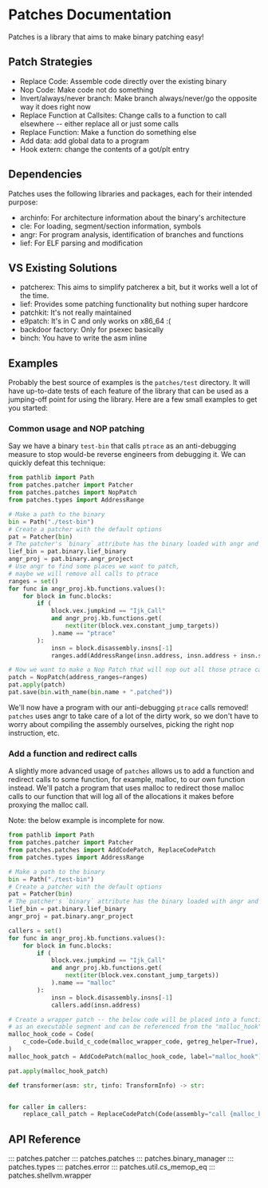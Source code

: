 # Patches Documentation


Patches is a library that aims to make binary patching easy!

## Patch Strategies

- Replace Code: Assemble code directly over the existing binary
- Nop Code: Make code not do something
- Invert/always/never branch: Make branch always/never/go the opposite way it does right now
- Replace Function at Callsites: Change calls to a function to call elsewhere -- either
  replace all or just some calls
- Replace Function: Make a function do something else
- Add data: add global data to a program
- Hook extern: change the contents of a got/plt entry

## Dependencies

Patches uses the following libraries and packages, each for their intended purpose:

- archinfo: For architecture information about the binary's architecture
- cle: For loading, segment/section information, symbols
- angr: For program analysis, identification of branches and functions
- lief: For ELF parsing and modification

## VS Existing Solutions

- patcherex: This aims to simplify patcherex a bit, but it works well a lot of the time.
- lief: Provides some patching functionality but nothing super hardcore
- patchkit: It's not really maintained
- e9patch: It's in C and only works on x86_64 :(
- backdoor factory: Only for psexec basically
- binch: You have to write the asm inline


## Examples

Probably the best source of examples is the `patches/test` directory. It will have
up-to-date tests of each feature of the library that can be used as a jumping-off
point for using the library. Here are a few small examples to get you started:

### Common usage and NOP patching

Say we have a binary `test-bin` that calls `ptrace` as an anti-debugging measure to stop
would-be reverse engineers from debugging it. We can quickly defeat this technique:

```python
from pathlib import Path
from patches.patcher import Patcher
from patches.patches import NopPatch
from patches.types import AddressRange

# Make a path to the binary
bin = Path("./test-bin")
# Create a patcher with the default options
pat = Patcher(bin)
# The patcher's `binary` attribute has the binary loaded with angr and LIEF:
lief_bin = pat.binary.lief_binary
angr_proj = pat.binary.angr_project
# Use angr to find some places we want to patch, 
# maybe we will remove all calls to ptrace
ranges = set()
for func in angr_proj.kb.functions.values():
    for block in func.blocks:
        if (
            block.vex.jumpkind == "Ijk_Call" 
            and angr_proj.kb.functions.get(
                next(iter(block.vex.constant_jump_targets))
            ).name == "ptrace"
        ):
            insn = block.disassembly.insns[-1]
            ranges.add(AddressRange(insn.address, insn.address + insn.size))

# Now we want to make a Nop Patch that will nop out all those ptrace calls in one go
patch = NopPatch(address_ranges=ranges)
pat.apply(patch)
pat.save(bin.with_name(bin.name + ".patched"))
```

We'll now have a program with our anti-debugging `ptrace` calls removed! `patches` uses
angr to take care of a lot of the dirty work, so we don't have to worry about compiling
the assembly ourselves, picking the right nop instruction, etc.

### Add a function and redirect calls

A slightly more advanced usage of `patches` allows us to add a function and redirect
calls to some function, for example, malloc, to our own function instead. We'll patch
a program that uses malloc to redirect those malloc calls to our function that will log
all of the allocations it makes before proxying the malloc call.

Note: the below example is incomplete for now.

```python
from pathlib import Path
from patches.patcher import Patcher
from patches.patches import AddCodePatch, ReplaceCodePatch
from patches.types import AddressRange

# Make a path to the binary
bin = Path("./test-bin")
# Create a patcher with the default options
pat = Patcher(bin)
# The patcher's `binary` attribute has the binary loaded with angr and LIEF:
lief_bin = pat.binary.lief_binary
angr_proj = pat.binary.angr_project

callers = set()
for func in angr_proj.kb.functions.values():
    for block in func.blocks:
        if (
            block.vex.jumpkind == "Ijk_Call" 
            and angr_proj.kb.functions.get(
                next(iter(block.vex.constant_jump_targets))
            ).name == "malloc"
        ):
            insn = block.disassembly.insns[-1]
            callers.add(insn.address)

# Create a wrapper patch -- the below code will be placed into a function body, compiled, and mapped
# as an executable segment and can be referenced from the "malloc_hook" label
malloc_hook_code = Code(
    c_code=Code.build_c_code(malloc_wrapper_code, getreg_helper=True),
)
malloc_hook_patch = AddCodePatch(malloc_hook_code, label="malloc_hook")

pat.apply(malloc_hook_patch)

def transformer(asm: str, tinfo: TransformInfo) -> str:


for caller in callers:
    replace_call_patch = ReplaceCodePatch(Code(assembly="call {malloc_hook}"), transform_asm=transformer)
```












## API Reference

::: patches.patcher
::: patches.patches
::: patches.binary_manager
::: patches.types
::: patches.error
::: patches.util.cs_memop_eq
::: patches.shellvm.wrapper